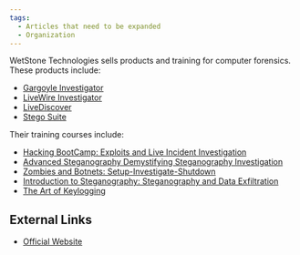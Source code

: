 ```yaml
---
tags:
  - Articles that need to be expanded
  - Organization
---
```

WetStone Technologies sells products and training for computer
forensics. These products include:

* [Gargoyle Investigator](gargoyle_investigator.md)
* [LiveWire Investigator](livewire_investigator.md)
* [LiveDiscover](livediscover.md)
* [Stego Suite](stego_suite.md)

Their training courses include:

* [Hacking BootCamp: Exploits and Live Incident Investigation](hacking_bootcamp:_exploits_and_live_incident_investigation.md)
* [Advanced Steganography Demystifying Steganography Investigation](advanced_steganography_demystifying_steganography_investigation.md)
* [Zombies and Botnets: Setup-Investigate-Shutdown](zombies_and_botnets:_setup-investigate-shutdown.md)
* [Introduction to Steganography: Steganography and Data Exfiltration](introduction_to_steganography:_steganography_and_data_exfiltration.md)
* [The Art of Keylogging](the_art_of_keylogging.md)

## External Links

* [Official Website](http://www.wetstonetech.com/)
